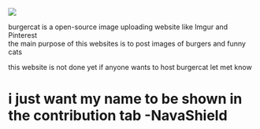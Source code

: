 <img src="https://cdn.discordapp.com/attachments/563966858462625822/1035872275083313243/unknown.png"> <br>

burgercat is a open-source image uploading website like Imgur and Pinterest<br>
the main purpose of this websites is to post images of burgers and funny cats

this website is not done yet
if anyone wants to host burgercat let met know

# i just want my name to be shown in the contribution tab -NavaShield #
